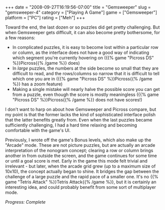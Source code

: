 +++
date = "2008-09-27T16:19:56-07:00"
title = "Gemsweeper"
slug = "gemsweeper-4"
category = ["Playing A Game"]
game = ["Gemsweeper"]
platform = ["PC"]
rating = ["Meh"]
+++

Toward the end, the last dozen or so puzzles did get pretty challenging.  But when Gemsweeper gets difficult, it can also become pretty bothersome, for a few reasons:

<ul>
<li>In complicated puzzles, it is easy to become lost within a particular row or column, as the interface does not have a good way of indicating which segment you're currently hovering on ({{% game "Picross DS" %}}Picross{{% /game %}} does)</li>
<li>In <i>large</i> puzzles, the numbers at the side become so small that they are difficult to read, and the rows/columns so narrow that it is difficult to tell which one you are in ({{% game "Picross DS" %}}Picross{{% /game %}} has a zoom feature)</li>
<li>Making a single mistake will nearly halve the possible score you can get from a puzzle, even though the score is mostly meaningless ({{% game "Picross DS" %}}Picross{{% /game %}} does not have scores!)</li>
</ul>

I don't want to harp on about how Gemsweeper and Picross compare, but my point is that the former lacks the kind of sophisticated interface polish that the latter benefits greatly from.  Even when the last puzzles became sufficiently challenging, I had a hard time relaxing and becoming comfortable with the game's UI.

Previously, I wrote off the game's Bonus levels, which also make up the "Arcade" mode.  These are not picture puzzles, but are actually an arcade interpretation of the nonogram concept; clearing a row or column brings another in from outside the screen, and the game continues for some time or until a goal score is met.  Early in the game this mode felt trivial and irrelevant - but later, when the arcade grid grew (up to a maximum size of 10x10), the concept actually began to shine.  It bridges the gap between the challenge of a large puzzle and the rapid pace of a smaller one.  It's no {{% game "Tetris Attack" %}}Tetris Attack{{% /game %}}, but it is certainly an interesting idea, and could probably benefit from some sort of multiplayer mode.

<i>Progress: Complete</i>
